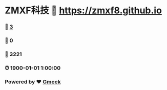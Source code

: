 # ZMXF科技 :link: https://zmxf8.github.io 
### :page_facing_up: [3](https://zmxf8.github.io/tag.html) 
### :speech_balloon: 0 
### :hibiscus: 3221 
### :alarm_clock: 1900-01-01 1:00:00
### Powered by :heart: [Gmeek](https://github.com/Meekdai/Gmeek)
